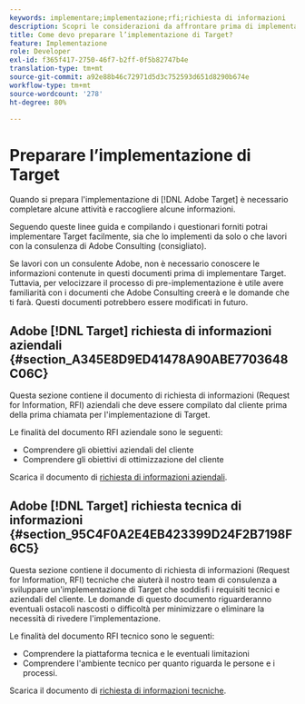 ```yaml
---
keywords: implementare;implementazione;rfi;richiesta di informazioni
description: Scopri le considerazioni da affrontare prima di implementare Adobe Target. Completa le attività necessarie e raccoglie informazioni durante la preparazione all’implementazione di Target.
title: Come devo preparare l’implementazione di Target?
feature: Implementazione
role: Developer
exl-id: f365f417-2750-46f7-b2ff-0f5b82747b4e
translation-type: tm+mt
source-git-commit: a92e88b46c72971d5d3c752593d651d8290b674e
workflow-type: tm+mt
source-wordcount: '278'
ht-degree: 80%

---
```


# Preparare l’implementazione di Target

Quando si prepara l&#39;implementazione di [!DNL Adobe Target] è necessario completare alcune attività e raccogliere alcune informazioni.

Seguendo queste linee guida e compilando i questionari forniti potrai implementare Target facilmente, sia che lo implementi da solo o che lavori con la consulenza di Adobe Consulting (consigliato).

Se lavori con un consulente Adobe, non è necessario conoscere le informazioni contenute in questi documenti prima di implementare Target. Tuttavia, per velocizzare il processo di pre-implementazione è utile avere familiarità con i documenti che Adobe Consulting creerà e le domande che ti farà. Questi documenti potrebbero essere modificati in futuro.

## Adobe [!DNL Target] richiesta di informazioni aziendali {#section_A345E8D9ED41478A90ABE7703648C06C}

Questa sezione contiene il documento di richiesta di informazioni (Request for Information, RFI) aziendali che deve essere compilato dal cliente prima della prima chiamata per l&#39;implementazione di Target.

Le finalità del documento RFI aziendale sono le seguenti:

* Comprendere gli obiettivi aziendali del cliente
* Comprendere gli obiettivi di ottimizzazione del cliente

Scarica il documento di [richiesta di informazioni aziendali](/help/assets/business-rfi.docx).

## Adobe [!DNL Target] richiesta tecnica di informazioni {#section_95C4F0A2E4EB423399D24F2B7198F6C5}

Questa sezione contiene il documento di richiesta di informazioni (Request for Information, RFI) tecniche che aiuterà il nostro team di consulenza a sviluppare un&#39;implementazione di Target che soddisfi i requisiti tecnici e aziendali del cliente. Le domande di questo documento riguarderanno eventuali ostacoli nascosti o difficoltà per minimizzare o eliminare la necessità di rivedere l&#39;implementazione.

Le finalità del documento RFI tecnico sono le seguenti:

* Comprendere la piattaforma tecnica e le eventuali limitazioni
* Comprendere l&#39;ambiente tecnico per quanto riguarda le persone e i processi.

Scarica il documento di [richiesta di informazioni tecniche](/help/assets/technical-rfi.docx).
